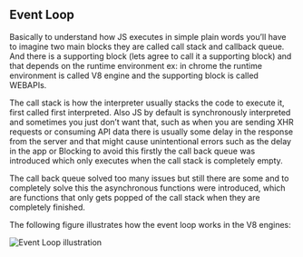 ## Event Loop

Basically to understand how JS executes in simple plain words you’ll have to imagine two main blocks they are called call stack and callback queue. And there is a supporting block (lets agree to call it a supporting block) and that depends on the runtime environment ex: in chrome the runtime environment is called V8 engine and the supporting block is called WEBAPIs.

The call stack is how the interpreter usually stacks the code to execute it, first called first interpreted. Also JS by default is synchronously interpreted and sometimes you just don’t want that, such as when you are sending XHR requests or consuming API data there is usually some delay in the response from the server and that might cause unintentional errors such as the delay in the app or Blocking to avoid this firstly the call back queue was introduced which only executes when the call stack is completely empty.

The call back queue solved too many issues but still there are some and to completely solve this the asynchronous functions were introduced, which are functions that only gets popped of the call stack when they are completely finished.

The following figure illustrates how the event loop works in the V8 engines:

![Event Loop illustration]('./assets/eventLoop.jpg')

